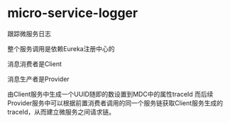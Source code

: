 # micro-service-logger
跟踪微服务日志

整个服务调用是依赖Eureka注册中心的

消息消费者是Client

消息生产者是Provider

由Client服务中生成一个UUID随即的数设置到MDC中的属性traceId
而后续Provider服务中可以根据前置消费者调用的同一个服务链获取Client服务生成的traceId，从而建立微服务之间请求链。

